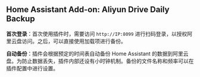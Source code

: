 ## Home Assistant Add-on: Aliyun Drive Daily Backup

**首次登录**：首次使用插件时，需要访问 `http://IP:8099` 进行扫码登录，以授权阿里云盘访问。之后，可以直接使用加载项进行备份。

**自动备份**：插件会根据预定的时间表自动备份 Home Assistant 的数据到阿里云盘。为防止数据丢失，插件内部还设有小时钟机制。备份的文件名称和频率可以在插件配置中进行设置。

